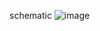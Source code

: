 schematic
![image](https://github.com/user-attachments/assets/5a01c15a-361a-4cea-acbf-45193b4d3a2c)







